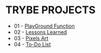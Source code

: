 # TRYBE PROJECTS
- 01 - [PlayGround Function]()
- 02 - [Lessons Learned]()
- 03 - [Pixels Art]()
- 04 - [To-Do List]()
